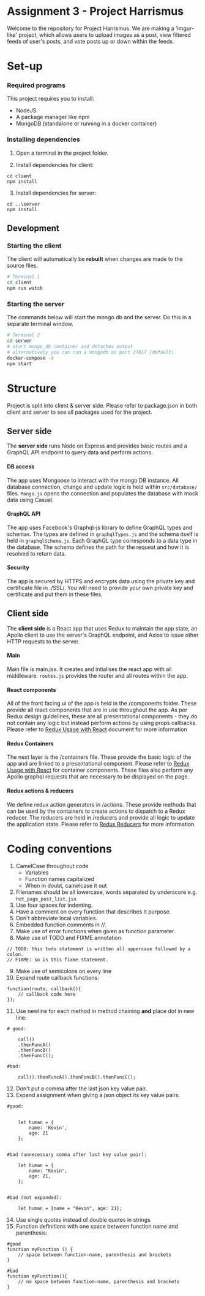 # Assignment 3 - Project Harrismus

Welcome to the repository for Project Harrismus. We are making a 'imgur-like' project,
which allows users to upload images as a post, view filtered feeds of user's posts,
and vote posts up or down within the feeds.

# Set-up
### Required programs
This project requires you to install:
- NodeJS
- A package manager like npm
- MongoDB (standalone or running in a docker container)

### Installing dependencies
1. Open a terminal in the project folder.

2. Install dependencies for client:
```
cd client
npm install
```

3. Install dependencies for server:
```
cd ..\server
npm install
```

## Development
### Starting the client
The client will automatically be **rebuilt** when changes are made to the source files.

```bash
# Terminal 1
cd client
npm run watch
```

### Starting the server
The commands below will start the mongo db and the server.
Do this in a separate terminal window.
```bash
# Terminal 2
cd server
# start mongo db container and detaches output
# alternatively you can run a mongodb on port 27017 (default)
docker-compose -d
npm start
```

# Structure
Project is split into client & server side.
Please refer to package.json in both client and server to see all packages used for the project. 

## Server side
The **server side** runs Node on Express and provides basic routes and a GraphQL API endpoint to query data and perform actions. 

#### DB access 
The app uses Mongoose to interact with the mongo DB instance. All database connection, change and update logic is held within `src/database/` files. `Mongo.js` opens the connection and populates the database with mock data using Casual.

#### GraphQL API
The app uses Facebook's Graphql-js library to define GraphQL types and schemas. The types are defined in `graphqlTypes.js` and the schema itself is held in `graphqlSchema.js`. Each GraphQL type corresponds to a data type in the database. The schema defines the path for the request and how it is resolved to return data.

#### Security
The app is secured by HTTPS and encrypts data using the private key and certificate file in ./SSL/. You will need to provide your own private key and certificate and put them in these files.

## Client side
The **client side** is a React app that uses Redux to maintain the app state, an Apollo client to use the server's GraphQL endpoint, and Axios to issue other HTTP requests to the server. 

#### Main
Main file is main.jsx. It creates and intialises the react app with all middleware. `routes.js` provides the router and all routes within the app.

#### React components
All of the front facing ui of the app is held in the /components folder. These provide all react components that are in use throughout the app. As per Redux design guidelines, these are all presentational components - they do not contain any logic but instead perform actions by using props callbacks. Please refer to [Redux Usage with React](http://redux.js.org/docs/basics/UsageWithReact.html) document for more information 

#### Redux Containers
The next layer is the /containers file. These provide the basic logic of the app and are linked to a presentational component. Please refer to [Redux Usage with React](http://redux.js.org/docs/basics/UsageWithReact.html) for container components. These files also perform any Apollo graphql requests that are necessary to be displayed on the page.

#### Redux actions & reducers
We define redux action generators in /actions. These provide methods that can be used by the containers to create actions to dispatch to a Redux reducer. The reducers are held in /reducers and provide all logic to update the application state. Please refer to [Redux Reducers](http://redux.js.org/docs/basics/Reducers.html) for more information.

# Coding conventions
1. CamelCase throughout code
    - Variables
    - Function names capitalized
    - When in doubt, camelcase it out
2. Filenames should be all lowercase, words separated by underscore
  e.g. `hot_page_post_list.jsx`
3. Use four spaces for indenting.
4. Have a comment on every function that describes it purpose.
5. Don't abbreviate local variables.
6. Embedded function comments in //.
7. Make use of error functions when given as function parameter.
8. Make use of TODO and FIXME annotation:
```
// TODO: this todo statement is written all uppercase followed by a colon.
// FIXME: so is this fixme statement.
```
9. Make use of semicolons on every line
10. Expand route callback functions:
```
function(route, callback(){
    // callback code here
});
```

11. Use newline for each method in method chaining **and** place dot in new line:
```
# good:

    call()
    .thenFuncA()
    .thenFuncB()
    .thenFuncC();

#bad:

    call().thenFuncA().thenFuncB().thenFuncC();
```
12. Don't put a comma after the last json key value pair.
13. Expand assignment when giving a json object its key value pairs.
```
#good:


    let human = {
        name: 'Kevin',
        age: 21
    };


#bad (unnecessary comma after last key value pair):

    let human = {
        name: "Kevin",
        age: 21,
    };


#bad (not expanded):

    let human = {name = "Kevin", age: 21};
```

14. Use single quotes instead of double quotes in strings
15. Function definitions with one space between function name and parenthesis:
```
#good
function myFunction () {
    // space between function-name, parenthesis and brackets
}

#bad
function myFunction(){
    // no space between function-name, parenthesis and brackets
}
```
